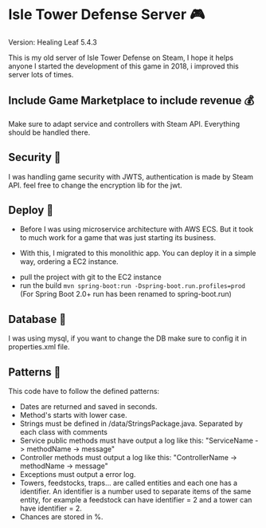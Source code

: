 # Isle Tower Defense Server 🎮

Version: Healing Leaf 5.4.3 

This is my old server of Isle Tower Defense on Steam, I hope it helps anyone
I started the development of this game in 2018, i improved this server lots of times.

## Include Game Marketplace to include revenue 💰
Make sure to adapt service and controllers with Steam API. Everything should be handled there.

## Security 🔑
I was handling game security with JWTS, authentication is made by Steam API. feel free to change the encryption lib for the jwt.

## Deploy 📜
- Before I was using microservice architecture with AWS ECS. But it took to much work for a game that was just starting its business.

- With this, I migrated to this monolithic app. You can deploy it in a simple way, ordering a EC2 instance.
* pull the project with git to the EC2 instance
* run the build `mvn spring-boot:run -Dspring-boot.run.profiles=prod` (For Spring Boot 2.0+ run has been renamed to spring-boot.run)


## Database 💾
I was using mysql, if you want to change the DB make sure to config it in properties.xml file.

## Patterns 🔨
This code have to follow the defined patterns:

* Dates are returned and saved in seconds.
* Method's starts with lower case.
* Strings must be defined in /data/StringsPackage.java. Separated by each class with comments
* Service public methods must have output a log like this: "ServiceName -> methodName -> message"
* Controller methods must output a log like this: "ControllerName -> methodName -> message"
* Exceptions must output a error log.
* Towers, feedstocks, traps... are called entities and each one has a identifier. An identifier is a number used to separate items of the same entity,
for example a feedstock can have identifier = 2 and a tower can have identifier = 2.
* Chances are stored in %.
